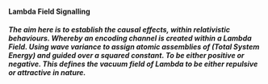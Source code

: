 #### Lambda Field Signalling

##### The aim here is to establish the causal effects, within relativistic behaviours. Whereby an encoding channel is created within a Lambda Field. Using wave variance to assign atomic assemblies of (Total System Energy) and guided over a squared constant. To be either positive or negative. This defines the vacuum field of Lambda to be either repulsive or attractive in nature.

